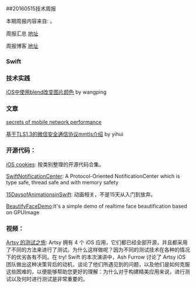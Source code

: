 
##20160515技术周报

本期周报内容来自: 。

周报汇总 [地址](https://github.com/BaiduHiDeviOS/iOS-Tech-Weekly)

周报博客 [地址](http://baiduhidevios.github.io/)

### Swift


### 技术实践

[iOS中使用blend改变图片颜色](https://onevcat.com/2013/04/using-blending-in-ios/) by wangping

### 文章

[secrets of mobile network performance](http://aosabook.org/en/posa/secrets-of-mobile-network-performance.html)

[基于TLS1.3的微信安全通信协议mmtls介绍](http://mp.weixin.qq.com/s?__biz=MzAwNDY1ODY2OQ==&mid=2649286266&idx=1&sn=f5d049033e251cccc22e163532355ddf&scene=0#wechat_redirect) by yihui


### 开源代码：

[iOS cookies](http://www.ioscookies.com/): 按类别整理的开源代码合集。

[SwiftNotificationCenter](https://github.com/100mango/SwiftNotificationCenter): A Protocol-Oriented NotificationCenter which is type safe, thread safe and with memory safety

[15DaysofAnimationsinSwift](https://github.com/larrynatalicio/15DaysofAnimationsinSwift): 动画相关，不是15天从入门到放弃。


[BeautifyFaceDemo](https://github.com/Guikunzhi/BeautifyFaceDemo):It's a simple demo of realtime face beautification based on GPUImage


### 视频：

[Artsy 的测试之旅](https://realm.io/cn/news/tryswift-ash-furrow-artsy-testing-tour/): Artsy 拥有 4 个 iOS 应用，它们都已经全部开源，并且都采用了不同的方法来进行了测试。为什么这样做呢？因为不同的测试技术在各种的情况下的优劣各有不同。在 try! Swift 的本次演讲中，Ash Furrow 讨论了 Artsy iOS 团队做出这种决策背后的动机，谈论了他们所遇见到的问题，以及他们是如何克服这些困难的，以便能够帮助您更好的理解：为什么对于构建精美应用来说，进行测试以及何时进行测试是非常重要的。


